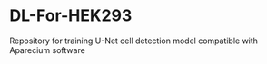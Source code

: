 # DL-For-HEK293
Repository for training U-Net cell detection model compatible with Aparecium software
